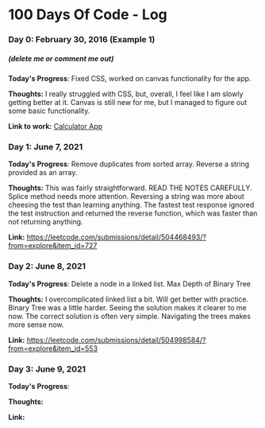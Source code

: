 # 100 Days Of Code - Log

### Day 0: February 30, 2016 (Example 1)
##### (delete me or comment me out)

**Today's Progress**: Fixed CSS, worked on canvas functionality for the app.

**Thoughts:** I really struggled with CSS, but, overall, I feel like I am slowly getting better at it. Canvas is still new for me, but I managed to figure out some basic functionality.

**Link to work:** [Calculator App](http://www.example.com)

### Day 1: June 7, 2021

**Today's Progress**: Remove duplicates from sorted array. Reverse a string provided as an array.

**Thoughts:** This was fairly straightforward.  READ THE NOTES CAREFULLY. Splice method needs more attention.
Reversing a string was more about cheesing the test than learning anything. The fastest test response ignored the test instruction and returned the reverse function, which was faster than not returning anything.

**Link:** https://leetcode.com/submissions/detail/504468493/?from=explore&item_id=727

### Day 2: June 8, 2021

**Today's Progress**: Delete a node in a linked list. Max Depth of Binary Tree

**Thoughts:** I overcomplicated linked list a bit. Will get better with practice.
Binary Tree was a little harder. Seeing the solution makes it clearer to me now. The correct solution is often very simple. Navigating the trees makes more sense now.

**Link:** https://leetcode.com/submissions/detail/504998584/?from=explore&item_id=553

### Day 3: June 9, 2021

**Today's Progress**: 

**Thoughts:** 

**Link:**

